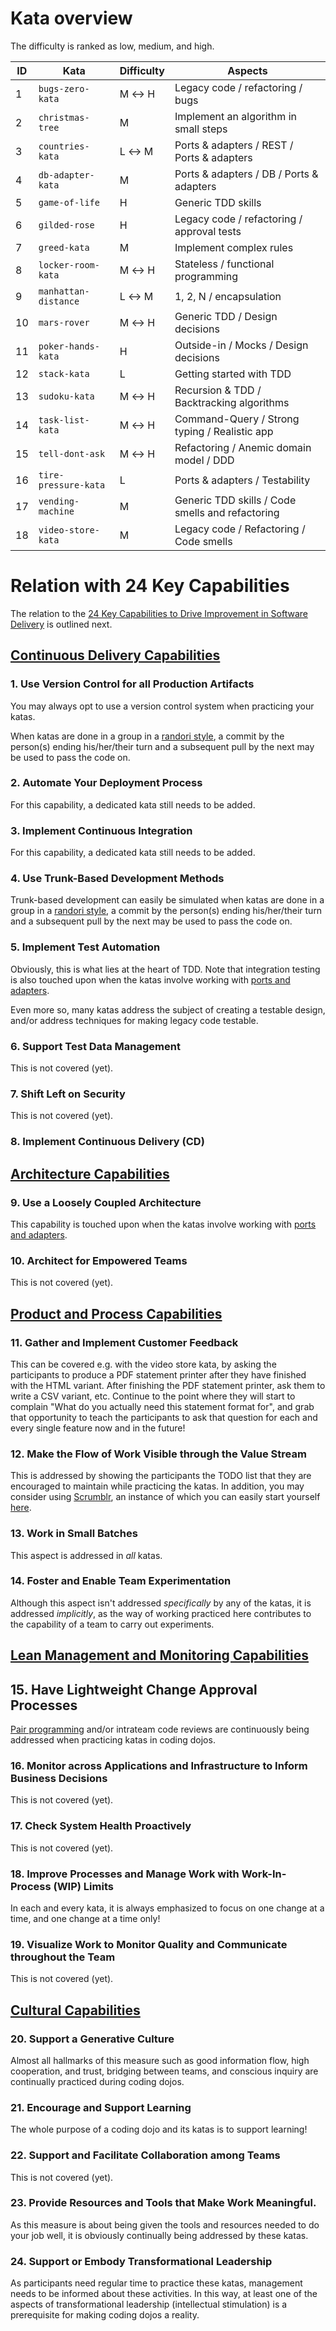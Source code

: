 # Kata overview

The difficulty is ranked as low, medium, and high.

| ID | Kata                 | Difficulty | Aspects                                             |
| -- | -------------------- | ---------- | --------------------------------------------------- |
|  1 | `bugs-zero-kata`     | M &harr; H | Legacy code / refactoring / bugs                    |
|  2 | `christmas-tree`     | M          | Implement an algorithm in small steps               |
|  3 | `countries-kata`     | L &harr; M | Ports &amp; adapters / REST / Ports &amp; adapters  |
|  4 | `db-adapter-kata`    | M          | Ports &amp; adapters / DB / Ports &amp; adapters    |
|  5 | `game-of-life`       | H          | Generic TDD skills                                  |
|  6 | `gilded-rose`        | H          | Legacy code / refactoring / approval tests          |
|  7 | `greed-kata`         | M          | Implement complex rules                             |
|  8 | `locker-room-kata`   | M &harr; H | Stateless / functional programming                  |
|  9 | `manhattan-distance` | L &harr; M | 1, 2, N / encapsulation                             |
| 10 | `mars-rover`         | M &harr; H | Generic TDD / Design decisions                      |
| 11 | `poker-hands-kata`   | H          | Outside-in / Mocks / Design decisions               |
| 12 | `stack-kata`         | L          | Getting started with TDD                            |
| 13 | `sudoku-kata`        | M &harr; H | Recursion &amp; TDD / Backtracking algorithms       |
| 14 | `task-list-kata`     | M &harr; H | Command-Query / Strong typing / Realistic app       |
| 15 | `tell-dont-ask`      | M &harr; H | Refactoring / Anemic domain model / DDD             |
| 16 | `tire-pressure-kata` | L          | Ports &amp; adapters / Testability                  |
| 17 | `vending-machine`    | M          | Generic TDD skills / Code smells and refactoring    |
| 18 | `video-store-kata`   | M          | Legacy code / Refactoring / Code smells             |

# Relation with 24 Key Capabilities

The relation to the 
[24 Key Capabilities to Drive Improvement in Software Delivery](https://itrevolution.com/articles/24-key-capabilities-to-drive-improvement-in-software-delivery/)
is outlined next.

## [Continuous Delivery Capabilities](https://itrevolution.com/articles/24-key-capabilities-to-drive-improvement-in-software-delivery/#nav-1)

### 1. Use Version Control for all Production Artifacts

You may always opt to use a version control system when practicing your katas. 

When katas are done in a group in a [randori style](https://codingdojo.org/practices/RandoriKata/), 
a commit by the person(s) ending his/her/their turn and a subsequent pull by the next may be used to
pass the code on.

### 2. Automate Your Deployment Process

For this capability, a dedicated kata still needs to be added.

### 3. Implement Continuous Integration

For this capability, a dedicated kata still needs to be added.

### 4. Use Trunk-Based Development Methods

Trunk-based development can easily be simulated when katas are done 
in a group in a [randori style](https://codingdojo.org/practices/RandoriKata/), 
a commit by the person(s) ending his/her/their turn and a subsequent pull 
by the next may be used to pass the code on.

### 5. Implement Test Automation

Obviously, this is what lies at the heart of TDD. 
Note that integration testing is also touched upon when the katas
involve working with 
[ports and adapters](https://alistair.cockburn.us/hexagonal-architecture/).

Even more so, many katas address the subject of creating a testable design,
and/or address techniques for making legacy code testable.

### 6. Support Test Data Management

This is not covered (yet).

### 7. Shift Left on Security

This is not covered (yet).

### 8. Implement Continuous Delivery (CD)

## [Architecture Capabilities](https://itrevolution.com/articles/24-key-capabilities-to-drive-improvement-in-software-delivery/#nav-2)

### 9. Use a Loosely Coupled Architecture

This capability is touched upon when the katas
involve working with 
[ports and adapters](https://alistair.cockburn.us/hexagonal-architecture/).

### 10. Architect for Empowered Teams

This is not covered (yet).

## [Product and Process Capabilities](https://itrevolution.com/articles/24-key-capabilities-to-drive-improvement-in-software-delivery/#nav-3)

### 11. Gather and Implement Customer Feedback

This can be covered e.g. with the video store kata, by asking the participants
to produce a PDF statement printer after they have finished with the HTML variant.
After finishing the PDF statement printer, ask them to write a CSV variant, etc.
Continue to the point where they will start to complain "What do you actually need
this statement format for", and grab that opportunity to teach the participants to
ask that question for each and every single feature now and in the future!

### 12. Make the Flow of Work Visible through the Value Stream

This is addressed by showing the participants the TODO list that they are encouraged
to maintain while practicing the katas. In addition, you may consider using 
[Scrumblr](https://github.com/aliasaria/scrumblr), an instance of which you can 
easily start yourself [here](https://replit.com/@zwh/Scrumblr).

### 13. Work in Small Batches

This aspect is addressed in _all_ katas.

### 14. Foster and Enable Team Experimentation 

Although this aspect isn't addressed _specifically_ by any of the katas, it is
addressed _implicitly_, as the way of working practiced here contributes to
the capability of a team to carry out experiments.

## [Lean Management and Monitoring Capabilities](https://itrevolution.com/articles/24-key-capabilities-to-drive-improvement-in-software-delivery/#nav-4)

## 15. Have Lightweight Change Approval Processes

[Pair programming](https://martinfowler.com/articles/on-pair-programming.html) and/or 
intrateam code reviews are continuously being addressed when practicing katas in coding dojos. 

### 16. Monitor across Applications and Infrastructure to Inform Business Decisions

This is not covered (yet).

### 17. Check System Health Proactively

This is not covered (yet).

### 18. Improve Processes and Manage Work with Work-In-Process (WIP) Limits

In each and every kata, it is always emphasized to focus on one change at a time,
and one change at a time only!

### 19. Visualize Work to Monitor Quality and Communicate throughout the Team

This is not covered (yet).

## [Cultural Capabilities](https://itrevolution.com/articles/24-key-capabilities-to-drive-improvement-in-software-delivery/#nav-5)

### 20. Support a Generative Culture

Almost all hallmarks of this measure such as good information flow, high cooperation, and trust, 
bridging between teams, and conscious inquiry are continually practiced during coding dojos.

### 21. Encourage and Support Learning

The whole purpose of a coding dojo and its katas is to support learning!

### 22. Support and Facilitate Collaboration among Teams

This is not covered (yet).

### 23. Provide Resources and Tools that Make Work Meaningful.

As this measure is about being given the tools and resources needed to do your job well,
it is obviously continually being addressed by these katas.

### 24. Support or Embody Transformational Leadership

As participants need regular time to practice these katas, management needs to be
informed about these activities. In this way, at least one of the aspects of transformational
leadership (intellectual stimulation) is a prerequisite for making coding dojos a reality. 
